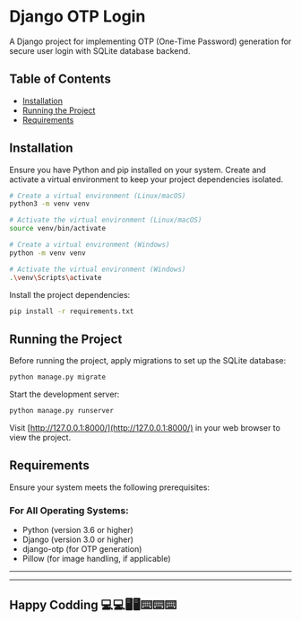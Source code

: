 # Django OTP Login

A Django project for implementing OTP (One-Time Password) generation for secure user login with SQLite database backend.

## Table of Contents

- [Installation](#installation)
- [Running the Project](#running-the-project)
- [Requirements](#requirements)

## Installation

Ensure you have Python and pip installed on your system. Create and activate a virtual environment to keep your project dependencies isolated.

```bash
# Create a virtual environment (Linux/macOS)
python3 -m venv venv

# Activate the virtual environment (Linux/macOS)
source venv/bin/activate

# Create a virtual environment (Windows)
python -m venv venv

# Activate the virtual environment (Windows)
.\venv\Scripts\activate
```

Install the project dependencies:

```bash
pip install -r requirements.txt
```

## Running the Project

Before running the project, apply migrations to set up the SQLite database:

```bash
python manage.py migrate
```

Start the development server:

```bash
python manage.py runserver
```

Visit [http://127.0.0.1:8000/](http://127.0.0.1:8000/) in your web browser to view the project.

## Requirements

Ensure your system meets the following prerequisites:

### For All Operating Systems:

- Python (version 3.6 or higher)
- Django (version 3.0 or higher)
- django-otp (for OTP generation)
- Pillow (for image handling, if applicable)


<hr><hr>

## Happy Codding 💻💻🖥🖥⌨⌨⌨
